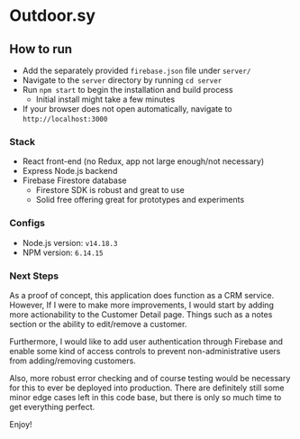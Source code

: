 # Outdoor.sy

## How to run
- Add the separately provided `firebase.json` file under `server/`
- Navigate to the `server` directory by running `cd server`
- Run `npm start` to begin the installation and build process
  - Initial install might take a few minutes
- If your browser does not open automatically, navigate to `http://localhost:3000`

### Stack
- React front-end (no Redux, app not large enough/not necessary)
- Express Node.js backend
- Firebase Firestore database
  - Firestore SDK is robust and great to use
  - Solid free offering great for prototypes and experiments

### Configs
- Node.js version: `v14.18.3`
- NPM version: `6.14.15`
### Next Steps
As a proof of concept, this application does function as a CRM service. However, If I were to make more improvements, I would start by adding more actionability to the Customer Detail page. Things such as a notes section or the ability to edit/remove a customer.

Furthermore, I would like to add user authentication through Firebase and enable some kind of access controls to prevent non-administrative users from adding/removing customers.

Also, more robust error checking and of course testing would be necessary for this to ever be deployed into production. There are definitely still some minor edge cases left in this code base, but there is only so much time to get everything perfect.

Enjoy!